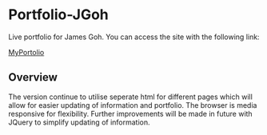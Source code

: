 # Portfolio-JGoh
Live portfolio for James Goh. You can access the site with the following link: 

[MyPortolio](https://jgohbb.github.io/Portfolio-JGoh/bio.html)

## Overview
The version continue to utilise seperate html for different pages which will allow for easier updating of information and portfolio. The browser is media responsive for flexibility. Further improvements will be made in future with JQuery to simplify updating of information. 
